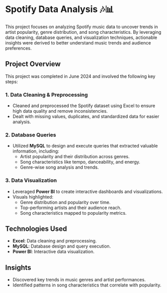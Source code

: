 # Spotify Data Analysis 🎶📊

This project focuses on analyzing Spotify music data to uncover trends in artist popularity, genre distribution, and song characteristics. By leveraging data cleaning, database queries, and visualization techniques, actionable insights were derived to better understand music trends and audience preferences.

## Project Overview

This project was completed in June 2024 and involved the following key steps:

### 1. Data Cleaning & Preprocessing  
- Cleaned and preprocessed the Spotify dataset using Excel to ensure high data quality and remove inconsistencies.  
- Dealt with missing values, duplicates, and standardized data for easier analysis.

### 2. Database Queries  
- Utilized **MySQL** to design and execute queries that extracted valuable information, including:
  - Artist popularity and their distribution across genres.
  - Song characteristics like tempo, danceability, and energy.
  - Genre-wise song analysis and trends.

### 3. Data Visualization  
- Leveraged **Power BI** to create interactive dashboards and visualizations.
- Visuals highlighted:
  - Genre distribution and popularity over time.
  - Top-performing artists and their audience reach.
  - Song characteristics mapped to popularity metrics.

## Technologies Used  
- **Excel**: Data cleaning and preprocessing.
- **MySQL**: Database design and query execution.
- **Power BI**: Interactive data visualization.

## Insights  
- Discovered key trends in music genres and artist performances.
- Identified patterns in song characteristics that correlate with popularity.
